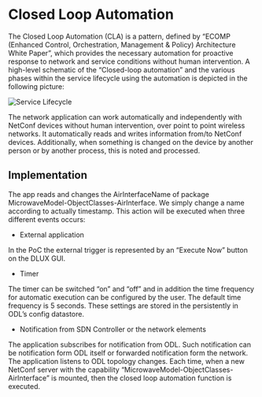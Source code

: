 # Closed Loop Automation

The Closed Loop Automation (CLA) is a pattern, defined by “ECOMP (Enhanced Control, Orchestration, Management & Policy) Architecture White Paper”, which provides the necessary automation for proactive response to network and service conditions without human intervention. A high-level schematic of the “Closed-loop automation” and the various phases within the service lifecycle using the automation is depicted in the following picture:

![Service Lifecycle](./service-lifecycle.png "Service Lifecycle")

The network application can work automatically and independently with NetConf devices without human intervention, over point to point wireless networks. It automatically reads and writes information from/to NetConf devices. Additionally, when something is changed on the device by another person or by another process, this is noted and processed.

## Implementation

The app reads and changes the AirInterfaceName of package MicrowaveModel-ObjectClasses-AirInterface. We simply change a name according to actually timestamp. 
This action will be executed when three different events occurs:

-	External application

In the PoC the external trigger is represented by an “Execute Now” button on the DLUX GUI.

-	Timer

The timer can be switched “on” and “off” and in addition the time frequency for automatic execution can be configured by the user. The default time frequency is 5 seconds. These settings are stored in the persistently in ODL’s config datastore. 

-	Notification from SDN Controller or the network elements

The application subscribes for notification from ODL. Such notification can be notification form ODL itself or forwarded notification form the network. The application listens to ODL topology changes. Each time, when a new NetConf server with the capability “MicrowaveModel-ObjectClasses-AirInterface” is mounted, then the closed loop automation function is executed. 
